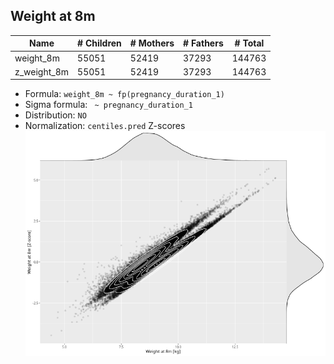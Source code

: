 ## Weight at 8m

| Name | # Children | # Mothers | # Fathers | # Total |
| ---- | ---------- | --------- | --------- | ------- |
| weight_8m | 55051 | 52419 | 37293 | 144763 |
| z_weight_8m | 55051 | 52419 | 37293 | 144763 |

- Formula: `weight_8m ~ fp(pregnancy_duration_1)`
- Sigma formula: ` ~ pregnancy_duration_1`
- Distribution: `NO`
- Normalization: `centiles.pred` Z-scores
![](plots/z_weight_8m_vs_weight_8m_child.png)



